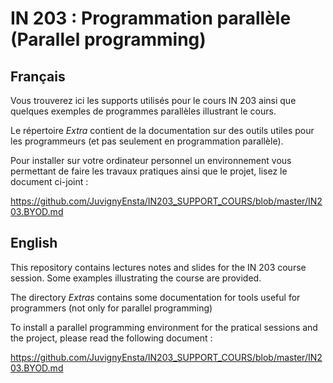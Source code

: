 # IN 203 : Programmation parallèle (Parallel programming)

## Français

Vous trouverez ici les supports utilisés pour le cours IN 203 ainsi que quelques exemples
de programmes parallèles illustrant le cours.

Le répertoire *Extra* contient de la documentation sur des outils utiles pour les programmeurs
(et pas seulement en programmation parallèle).

Pour installer sur votre ordinateur personnel un environnement vous permettant de faire
les travaux pratiques ainsi que le projet, lisez le document ci-joint :

https://github.com/JuvignyEnsta/IN203_SUPPORT_COURS/blob/master/IN203.BYOD.md

## English

This repository contains lectures notes and slides for the IN 203 course session. Some
examples illustrating the course are provided.

The directory *Extras* contains some documentation for tools useful for programmers (not only for parallel programming)

To install a parallel programming environment for the pratical sessions and the project, please
read the following document :

https://github.com/JuvignyEnsta/IN203_SUPPORT_COURS/blob/master/IN203.BYOD.md

